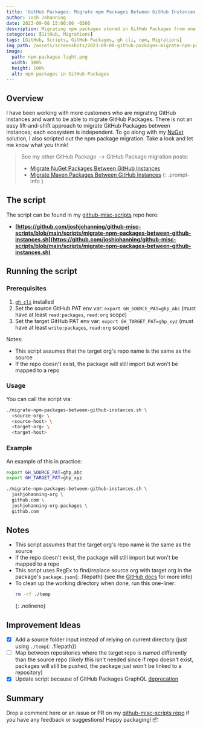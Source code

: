 ```yaml
---
title: 'GitHub Packages: Migrate npm Packages Between GitHub Instances'
author: Josh Johanning
date: 2023-09-08 15:00:00 -0500
description: Migrating npm packages stored in GitHub Packages from one instance to another
categories: [GitHub, Migrations]
tags: [GitHub, Scripts, GitHub Packages, gh cli, npm, Migrations]
img_path: /assets/screenshots/2023-09-08-github-packages-migrate-npm-packages
image:
  path: npm-packages-light.png
  width: 100%
  height: 100%
  alt: npm packages in GitHub Packages
---
```


## Overview

I have been working with more customers who are migrating GitHub instances and want to be able to migrate GitHub Packages. There is not an easy lift-and-shift approach to migrate GitHub Packages between instances; each ecosystem is independent. To go along with my [NuGet](/posts/github-packages-migrate-nuget-packages/) solution, I also scripted out the npm package migration. Take a look and let me know what you think!

> See my other GitHub Package --> GitHub Package migration posts:
> - [Migrate NuGet Packages Between GitHub Instances](/posts/github-packages-migrate-nuget-packages/)
> - [Migrate Maven Packages Between GitHub Instances](/posts/github-packages-migrate-maven-packages/)
{: .prompt-info }

## The script

The script can be found in my [github-misc-scripts](/posts/github-misc-scripts/) repo here: 
- **[https://github.com/joshjohanning/github-misc-scripts/blob/main/scripts/migrate-npm-packages-between-github-instances.sh](https://github.com/joshjohanning/github-misc-scripts/blob/main/scripts/migrate-npm-packages-between-github-instances.sh)**

## Running the script

### Prerequisites

1. [`gh cli`](https://cli.github.com) installed
2. Set the source GitHub PAT env var: `export GH_SOURCE_PAT=ghp_abc` (must have at least `read:packages`, `read:org` scope)
3. Set the target GitHub PAT env var: `export GH_TARGET_PAT=ghp_xyz` (must have at least `write:packages`, `read:org` scope)

Notes:

- This script assumes that the target org's repo name is the same as the source
- If the repo doesn't exist, the package will still import but won't be mapped to a repo

### Usage

You can call the script via:

```bash
./migrate-npm-packages-between-github-instances.sh \
  <source-org> \
  <source-host> \
  <target-org> \
  <target-host>
```

### Example

An example of this in practice:

```bash
export GH_SOURCE_PAT=ghp_abc
export GH_TARGET_PAT=ghp_xyz

./migrate-npm-packages-between-github-instances.sh \
  joshjohanning-org \
  github.com \
  joshjohanning-org-packages \
  github.com
```

## Notes

- This script assumes that the target org's repo name is the same as the source
- If the repo doesn't exist, the package will still import but won't be mapped to a repo
- This script uses RegEx to find/replace source org with target org in the package's `package.json`{: .filepath} (see the [GitHub docs](https://docs.github.com/en/packages/working-with-a-github-packages-registry/working-with-the-npm-registry#publishing-a-package) for more info)
- To clean up the working directory when done, run this one-liner: 
  ```bash
  rm -rf ./temp
  ```
  {: .nolineno}

## Improvement Ideas

* [x] Add a source folder input instead of relying on current directory (just using `./temp`{: .filepath})
* [ ] Map between repositories where the target repo is named differently than the source repo (likely this isn't needed since if repo doesn't exist, packages will still be pushed, the package just won't be linked to a repository)
* [x] Update script because of GitHub Packages GraphQL [deprecation](https://github.blog/changelog/2022-08-18-deprecation-notice-graphql-for-packages/)

## Summary

Drop a comment here or an issue or PR on my [github-misc-scripts repo](https://github.com/joshjohanning/github-misc-scripts/blob/main/scripts/migrate-npm-packages-between-github-instances.sh) if you have any feedback or suggestions! Happy packaging! 📦

